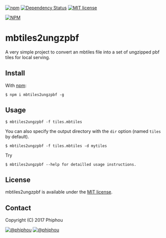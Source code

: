 [![npm](https://img.shields.io/npm/v/mbtiles2ungzpbf.svg)](https://www.npmjs.com/package/mbtiles2ungzpbf)
[![Dependency Status](https://david-dm.org/phiphou/mbtiles2ungzpbf.svg)](https://david-dm.org/phiphou/mbtiles2ungzpbf)
[![MIT license](https://img.shields.io/badge/Licence-MIT-blue.svg)](http://opensource.org/licenses/MIT)
<!---[![Size](https://reposs.herokuapp.com/?path=phiphou/mbtiles2ungzpbf)](#)-->

[![NPM](https://nodei.co/npm/mbtiles2ungzpbf.png?downloads=true&stars=true)](https://nodei.co/npm/mbtiles2ungzpbf/)


# mbtiles2ungzpbf

A very simple project to convert an mbtiles file into a set of ungzipped pbf tiles for local serving.

## Install

With [npm](https://npmjs.org):

```
$ npm i mbtiles2ungzpbf -g
```

## Usage

```
$ mbtiles2ungzpbf -f tiles.mbtiles
```

You can also specify the output directory with the `dir` option (named `tiles` by default).

```
$ mbtiles2ungzpbf -f tiles.mbtiles -d mytiles
```

Try

```
$ mbtiles2ungzpbf --help for detailled usage instructions.
```

## License
mbtiles2ungzpbf is available under the [MIT license](https://tldrlegal.com/license/mit-license).

## Contact

Copyright (C) 2017 Phiphou

[![@phiphou](https://img.shields.io/badge/github-phiphou-green.svg)](https://github.com/phiphou) [![@__phiphou__](https://img.shields.io/badge/twitter-__phiphou__-blue.svg)](https://twitter.com/__phiphou__)
